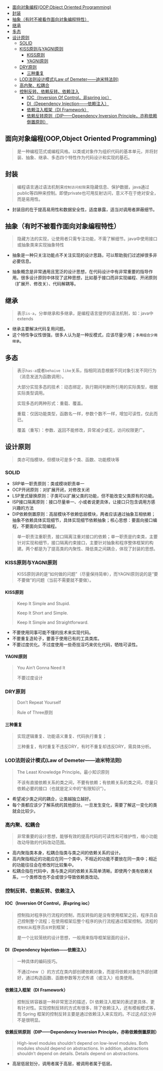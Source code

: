 - [面向对象编程(OOP,Object Oriented Programming)](#面向对象编程oopobject-oriented-programming)
- [封装](#封装)
- [抽象（有时不被看作面向对象编程特性）](#抽象有时不被看作面向对象编程特性)
- [继承](#继承)
- [多态](#多态)
- [设计原则](#设计原则)
  - [SOLID](#solid)
  - [KISS原则与YAGNI原则](#kiss原则与yagni原则)
    - [KISS原则](#kiss原则)
    - [YAGNI原则](#yagni原则)
  - [DRY原则](#dry原则)
    - [三种重复](#三种重复)
  - [LOD法则设计模式(Law of Demeter——迪米特法则)](#lod法则设计模式law-of-demeter迪米特法则)
  - [高内聚、松耦合](#高内聚松耦合)
  - [控制反转、依赖反转、依赖注入](#控制反转依赖反转依赖注入)
    - [IOC（Inversion Of Control，非spring ioc）](#iocinversion-of-control非spring-ioc)
    - [DI（Dependency Injection——依赖注入）](#didependency-injection依赖注入)
    - [依赖注入框架（DI Framework）](#依赖注入框架di-framework)
    - [依赖反转原则（DIP——Dependency Inversion Principle，亦称依赖倒置原则）](#依赖反转原则dipdependency-inversion-principle亦称依赖倒置原则)

## 面向对象编程(OOP,Object Oriented Programming)

> 是一种编程范式或编程风格。以类或对象作为组织代码的基本单元，并将封装、抽象、继承、多态四个特性作为代码设计和实现的基石。

## 封装

> 编程语言通过语法机制来`控制访问权限`来隐藏信息、保护数据，java通过public等四种来控制。即使private也可用反射访问，意义不在于绝对安全，而是易用性。

- 封装目的在于提高易用性和数据安全性，适度暴露，适当对调用者屏蔽细节。

## 抽象（有时不被看作面向对象编程特性）

> 隐藏方法的实现，让使用者只需专注功能，不需了解细节。java中使用接口或抽象类来实现抽象特性

- 抽象是一种只关注功能点不关注实现的设计思路，可以帮助我们过滤掉很多非必要信息。

- 抽象概念是非常通用且宽泛的设计思想，在代码设计中有非常重要的指导作用。很多设计原则中体现了这种思想，比如基于接口而非实现编程、开闭原则（扩展开、修改关）、代码解耦等。

## 继承

> 表示`is-a`，分单继承和多继承，是编程语言提供的语法机制，如：java中extends

- 继承主要解决代码复用问题。
- 这个特性争议性很强，很多人认为是一种反模式，应该尽量少用；`多用组合少用继承`。

## 多态

> 表示`has-a`或者`behaive like`关系，指相同消息根据不同对象引发不同行为（消息发送为函数调用）。
>
> 大部分实现多态的技术：动态绑定，执行期间判断所引用的实际类型，根据实际类型调用。
>
> 实现多态的两种形式：重载、覆盖。
>
> 重载：仅因功能类型，函数名一样，参数个数不一样，增加可读性，仅此而已。
>
> 覆盖（重写）：参数、返回不能修改，异常减少或无，访问权限更广。

## 设计原则

> 类亦可指模块，但模块可是多个类、函数、功能模块等

### SOLID

- SRP单一职责原则：类或模块职责单一
- OCP开闭原则：对扩展开闭，对修改关闭
- LSP里式替换原则：子类可以扩展父类的功能，但不能改变父类原有的功能。
- ISP接口隔离原则：接口尽量单一、小或者说更具体，让接口只包含调用方感兴趣的方法
- DIP依赖倒置原则：高层模块不依赖低层模块，两者应该通过抽象互相依赖；抽象不依赖具体实现细节，具体实现细节依赖抽象；核心思想：要面向接口编程，不要面向实现编程。

> 单一职责注重职责，接口隔离注重对接口的依赖；单一职责是约束类，主要针对实现和细节，接口隔离约束接口，主要针对抽象和程序整体框架的构建。两个都是为了提高类的内聚性、降低类之间耦合，体现了封装的思想。

### KISS原则与YAGNI原则

> KISS原则讲的是“如何做的问题”（尽量保持简单），而YAGNI原则说的是“要不要做”的问题（当前不需要就不要做）。

#### KISS原则

> Keep It Simple and Stupid.
>
> Keep It Short and Simple.
>
> Keep It Simple and Straightforward.

- 不要使用同事可能不懂的技术来实现代码。
- 不要重复造轮子，要善于使用已有的工具类库。
- 不要过度优化。不过度使用一些奇技淫巧来优化代码，牺牲可读性。

#### YAGNI原则

> You Ain’t Gonna Need It
>
> 不要过度设计

### DRY原则

> Don’t Repeat Yourself
>
> Rule of Three原则

#### 三种重复

> 实现逻辑重复、功能语义重复、代码执行重复；
>
> 三种重复，有时重复不违反DRY，有时不重复却违反DRY，需具体分析。

### LOD法则设计模式(Law of Demeter——迪米特法则)

> The Least Knowledge Principle。最小知识原则
>
> 不该有直接依赖关系的类之间，不要有依赖；有依赖关系的类之间，尽量只依赖必要的接口（也就是定义中的“有限知识”）。

- 希望减少类之间的耦合，让类越独立越好。
- 每个类都应该少了解系统的其他部分。一旦发生变化，需要了解这一变化的类就会比较少。

### 高内聚、松耦合

> 非常重要的设计思想，能够有效的提高代码的可读性和可维护性，缩小功能改动导致的代码改动范围。
- 高内聚指类本身，松耦合指类与类之间的依赖关系的设计。
- 高内聚指相近的功能应在同一个类中，不相近的功能不要放在同一类中；相近的功能往往会在修改时比较集中。
- 松耦合指在代码中，类与类之间的依赖关系简单清晰。即使两个类有依赖关系，一个类修改也不会或很少导致依赖类改动。

### 控制反转、依赖反转、依赖注入

#### IOC（Inversion Of Control，非spring ioc）

> 控制指对程序执行流程的控制，而反转指的是没有使用框架之前，程序员自己控制整个流程；在使用框架后整个程序的执行流程通过框架控制。流程的`控制权`从程序员`反转`到框架；
>
> 是一个比较笼统的设计思想，一般用来指导框架层面的设计。

#### DI（Dependency Injection——依赖注入）

> 一种具体的编码技巧。
>
> 不通过new（）的方式在类内部创建依赖对象，而是将依赖对象在外部创建好，通过构造函数、函数参数等方式传递（或注入）给类使用。

#### 依赖注入框架（DI Framework）

> 控制反转容器是一种非常宽泛的描述，DI 依赖注入框架的表述更具体、更有针对性。实现控制反转的方式有很多，除了依赖注入，还有模板模式等，而 Spring 框架的控制反转主要是通过依赖注入来实现的。不过这点区分并不是很明显。

#### 依赖反转原则（DIP——Dependency Inversion Principle，亦称依赖倒置原则）

> High-level modules shouldn’t depend on low-level modules. Both modules should depend on abstractions. In addition, abstractions shouldn’t depend on details. Details depend on abstractions.

- 高层低层划分，调用者属于高层，被调用者属于低层。

